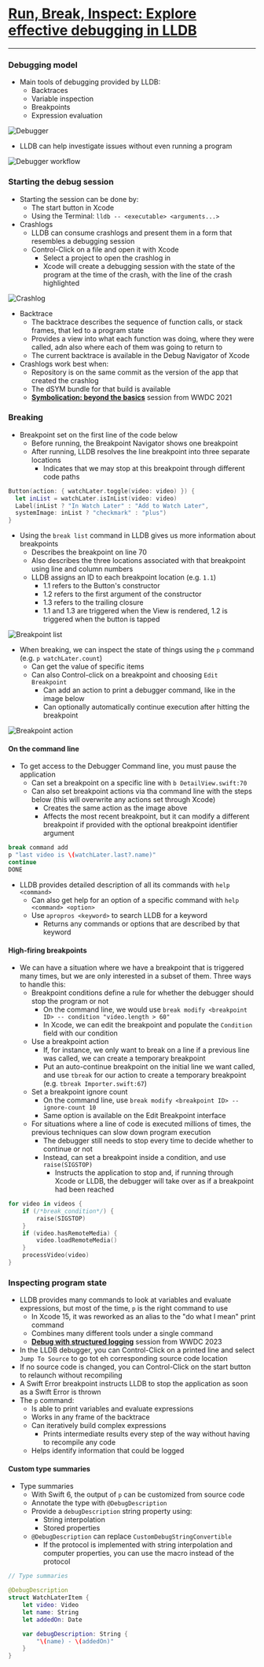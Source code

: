 # [**Run, Break, Inspect: Explore effective debugging in LLDB**](https://developer.apple.com/videos/play/wwdc2024/10198/)

---

### **Debugging model**

* Main tools of debugging provided by LLDB:
    * Backtraces
    * Variable inspection
    * Breakpoints
    * Expression evaluation

![Debugger](images/lldb/debugger.png)

* LLDB can help investigate issues without even running a program

![Debugger workflow](images/lldb/workflow.png)

### **Starting the debug session**

* Starting the session can be done by:
    * The start button in Xcode
    * Using the Terminal: `lldb -- <executable> <arguments...>`
* Crashlogs
    * LLDB can consume crashlogs and present them in a form that resembles a debugging session
    * Control-Click on a file and open it with Xcode
        * Select a project to open the crashlog in
        * Xcode will create a debugging session with the state of the program at the time of the crash, with the line of the crash highlighted

![Crashlog](images/lldb/crashlog.png)

* Backtrace
    * The backtrace describes the sequence of function calls, or stack frames, that led to a program state
    * Provides a view into what each function was doing, where they were called, adn also where each of them was going to return to
    * The current backtrace is available in the Debug Navigator of Xcode
* Crashlogs work best when:
    * Repository is on the same commit as the version of the app that created the crashlog
    * The dSYM bundle for that build is available
    * [**Symbolication: beyond the basics**](https://developer.apple.com/videos/play/wwdc2021/10211/) session from WWDC 2021

### **Breaking**

* Breakpoint set on the first line of the code below
    * Before running, the Breakpoint Navigator shows one breakpoint
    * After running, LLDB resolves the line breakpoint into three separate locations
        * Indicates that we may stop at this breakpoint through different code paths

```swift
Button(action: { watchLater.toggle(video: video) }) {
  let inList = watchLater.isInList(video: video)
  Label(inList ? "In Watch Later" : "Add to Watch Later",
  systemImage: inList ? "checkmark" : "plus")
}
```

* Using the `break list` command in LLDB gives us more information about breakpoints
    * Describes the breakpoint on line 70
    * Also describes the three locations associated with that breakpoint using line and column numbers
    * LLDB assigns an ID to each breakpoint location (e.g. `1.1`)
        * 1.1 refers to the Button's constructor
        * 1.2 refers to the first argument of the constructor
        * 1.3 refers to the trailing closure
        * 1.1 and 1.3 are triggered when the View is rendered, 1.2 is triggered when the button is tapped

![Breakpoint list](images/lldb/breaklist.png)

* When breaking, we can inspect the state of things using the `p` command (e.g. `p watchLater.count`)
    * Can get the value of specific items
    * Can also Control-click on a breakpoint and choosing `Edit Breakpoint`
        * Can add an action to print a debugger command, like in the image below
        * Can optionally automatically continue execution after hitting the breakpoint

![Breakpoint action](images/lldb/action.png)

#### On the command line

* To get access to the Debugger Command line, you must pause the application
    * Can set a breakpoint on a specific line with `b DetailView.swift:70`
    * Can also set breakpoint actions via tha command line with the steps below (this will overwrite any actions set through Xcode)
        * Creates the same action as the image above
        * Affects the most recent breakpoint, but it can modify a different breakpoint if provided with the optional breakpoint identifier argument

```swift
break command add
p "last video is \(watchLater.last?.name)"
continue
DONE
```

* LLDB provides detailed description of all its commands with `help <command>`
    * Can also get help for an option of a specific command with `help <command> <option>`
    * Use `apropros <keyword>` to search LLDB for a keyword
        * Returns any commands or options that are described by that keyword

#### High-firing breakpoints

* We can have a situation where we have a breakpoint that is triggered many times, but we are only interested in a subset of them. Three ways to handle this:
    * Breakpoint conditions define a rule for whether the debugger should stop the program or not
        * On the command line, we would use `break modify <breakpoint ID> -- condition "video.length > 60"`
        * In Xcode, we can edit the breakpoint and populate the `Condition` field with our condition
    * Use a breakpoint action
        * If, for instance, we only want to break on a line if a previous line was called, we can create a temporary breakpoint
        * Put an auto-continue breakpoint on the initial line we want called, and use `tbreak` for our action to create a temporary breakpoint (e.g. `tbreak Importer.swift:67`)
    * Set a breakpoint ignore count
        * On the command line, use `break modify <breakpoint ID> --ignore-count 10`
        * Same option is available on the Edit Breakpoint interface
    * For situations where a line of code is executed millions of times, the previous techniques can slow down program execution
        * The debugger still needs to stop every time to decide whether to continue or not
        * Instead, can set a breakpoint inside a condition, and use `raise(SIGSTOP)`
            * Instructs the application to stop and, if running through Xcode or LLDB, the debugger will take over as if a breakpoint had been reached

```swift
for video in videos {
    if (/*break_condition*/) {
        raise(SIGSTOP)
    }
    if (video.hasRemoteMedia) {
        video.loadRemoteMedia()
    }
    processVideo(video)
}
```

### **Inspecting program state**

* LLDB provides many commands to look at variables and evaluate expressions, but most of the time, `p` is the right command to use
    * In Xcode 15, it was reworked as an alias to the "do what I mean" print command
    * Combines many different tools under a single command
    * [**Debug with structured logging**](../2023/Debug%20with%20structured%20logging.md) session from WWDC 2023
* In the LLDB debugger, you can Control-Click on a printed line and select `Jump To Source` to go tot eh corresponding source code location
* If no source code is changed, you can Control-Click on the start button to relaunch without recompiling
* A Swift Error breakpoint instructs LLDB to stop the application as soon as a Swift Error is thrown
* The `p` command:
    * Is able to print variables and evaluate expressions
    * Works in any frame of the backtrace
    * Can iteratively build complex expressions
        * Prints intermediate results every step of the way without having to recompile any code
    * Helps identify information that could be logged

#### Custom type summaries

* Type summaries
    * With Swift 6, the output of `p` can be customized from source code
    * Annotate the type with `@DebugDescription`
    * Provide a `debugDescription` string property using:
        * String interpolation
        * Stored properties
    * `@DebugDescription` can replace `CustomDebugStringConvertible`
        * If the protocol is implemented with string interpolation and computer properties, you can use the macro instead of the protocol

```swift
// Type summaries

@DebugDescription
struct WatchLaterItem {
    let video: Video
    let name: String
    let addedOn: Date

    var debugDescription: String {
        "\(name) - \(addedOn)"
    }
}
```
